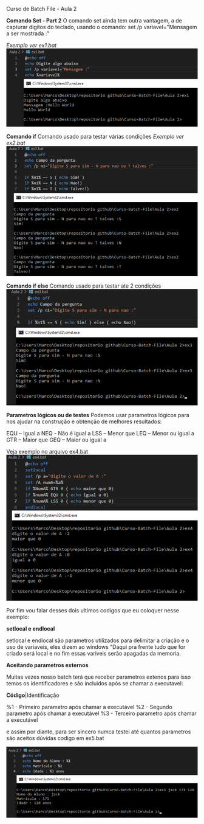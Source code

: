 Curso de Batch File - Aula 2

__Comando Set - Part 2__
O comando set ainda tem outra vantagem, a de capturar digitos do teclado, usando o comando:
set /p variavel="Mensagem a ser mostrada :"

*Exemplo ver ex1.bat*
![](assets/20220403_164439_ex1.png)

__Comando if__
Comando usado para testar várias condições
*Exemplo ver ex2.bat*
![](assets/20220403_171748_ex2.png)

__Comando if else__
Comando usado para testar ate 2 condições
![](assets/20220403_175435_ex3.png)

__Parametros lógicos ou de testes__
Podemos usar parametros lógicos para nos ajudar na construção e obtenção de melhores resultados:

EQU – Igual a
NEQ - Não é igual a
LSS – Menor que
LEQ – Menor ou igual a
GTR – Maior que
GEQ – Maior ou igual a

Veja exemplo no arquivo ex4.bat
![](assets/20220404_085255_ex4.png)

Por fim vou falar desses dois ultimos codigos que eu coloquer nesse exemplo:

__setlocal e endlocal__

setlocal e endlocal são parametros utilizados para delimitar a criação e o uso de variaveis, eles dizem ao windows "Daqui pra frente tudo que for criado será local e no fim essas variveis serão apagadas da memoria.

__Aceitando parametros externos__

Muitas vezes nosso batch terá que receber parametros extenos para isso temos os identificadores e são incluidos após se chamar a executavel:

__Código__|Identificação

%1 - Primeiro parametro após chamar a executável
%2 - Segundo parametro após chamar a executável
%3 - Terceiro parametro após chamar a executável

e assim por diante, para ser sincero numca testei até quantos parametros são aceitos dúvidas codigo em ex5.bat

![](assets/20220404_092913_ex5.png)
